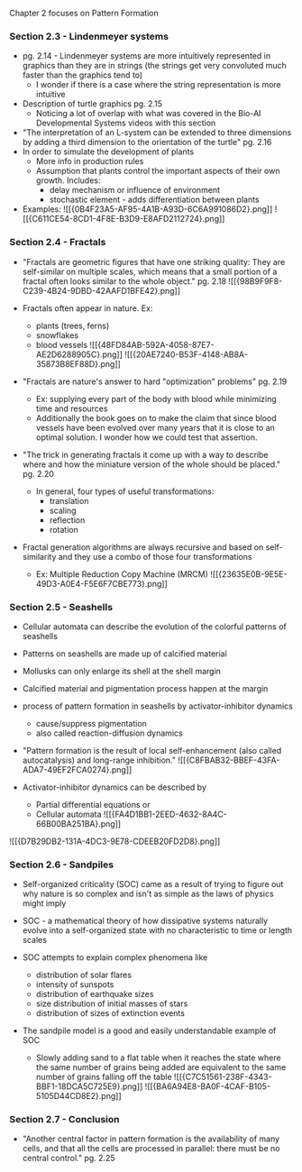 Chapter 2 focuses on Pattern Formation


### Section 2.3 - Lindenmeyer systems
* pg. 2.14 - Lindenmeyer systems are more intuitively represented in graphics than they are in strings (the strings get very convoluted much faster than the graphics tend to)
	* I wonder if there is a case where the string representation is more intuitive
* Description of turtle graphics pg. 2.15
	* Noticing a lot of overlap with what was covered in the Bio-AI Developmental Systems videos with this section
* "The interpretation of an L-system can be extended to three dimensions by adding a third dimension to the orientation of the turtle" pg. 2.16
* In order to simulate the development of plants
	* More info in production rules
	* Assumption that plants control the important aspects of their own growth. Includes:
		* delay mechanism or influence of environment
		* stochastic element - adds differentiation between plants
* Examples:
![[{0B4F23A5-AF95-4A1B-A93D-6C6A991086D2}.png]]
![[{C611CE54-8CD1-4F8E-B3D9-E8AFD2112724}.png]]


### Section 2.4 - Fractals
* "Fractals are geometric figures that have one striking quality: They are self-similar on multiple scales, which means that a small portion of a fractal often looks similar to the whole object." pg. 2.18
![[{98B9F9F8-C239-4B24-9DBD-42AAFD1BFE42}.png]]

* Fractals often appear in nature. Ex:
	* plants (trees, ferns)
	* snowflakes
	* blood vessels
![[{48FD84AB-592A-4058-87E7-AE2D6288905C}.png]]
![[{20AE7240-B53F-4148-AB8A-35873B8EF88D}.png]]
* "Fractals are nature's answer to hard "optimization" problems" pg. 2.19
	* Ex: supplying every part of the body with blood while minimizing time and resources
	* Additionally the book goes on to make the claim that since blood vessels have been evolved over many years that it is close to an optimal solution. I wonder how we could test that assertion.

* "The trick in generating fractals it come up with a way to describe where and how the miniature version of the whole should be placed." pg. 2.20
	* In general, four types of useful transformations:
		* translation
		* scaling
		* reflection
		* rotation
* Fractal generation algorithms are always recursive and based on self-similarity and they use a combo of those four transformations
	* Ex: Multiple Reduction Copy Machine (MRCM)
![[{23635E0B-9E5E-49D3-A0E4-F5E6F7CBE773}.png]]


### Section 2.5 - Seashells
* Cellular automata can describe the evolution of the colorful patterns of seashells
* Patterns on seashells are made up of calcified material
* Mollusks can only enlarge its shell at the shell margin
* Calcified material and pigmentation process happen at the margin

* process of pattern formation in seashells by activator-inhibitor dynamics
	* cause/suppress pigmentation
	* also called reaction-diffusion dynamics
* "Pattern formation is the result of local self-enhancement (also called autocatalysis) and long-range inhibition."
![[{C8FBAB32-BBEF-43FA-ADA7-49EF2FCA0274}.png]]

* Activator-inhibitor dynamics can be described by
	* Partial differential equations or
	* Cellular automata
![[{FA4D1BB1-2EED-4632-8A4C-66B00BA251BA}.png]]

![[{D7B29DB2-131A-4DC3-9E78-CDEEB20FD2D8}.png]]


### Section 2.6 - Sandpiles
* Self-organized criticality (SOC) came as a result of trying to figure out why nature is so complex and isn't as simple as the laws of physics might imply
* SOC - a mathematical theory of how dissipative systems naturally evolve into a self-organized state with no characteristic to time or length scales
* SOC attempts to explain complex phenomena like
	* distribution of solar flares
	* intensity of sunspots
	* distribution of earthquake sizes
	* size distribution of initial masses of stars
	* distribution of sizes of extinction events

* The sandpile model is a good and easily understandable example of SOC
	* Slowly adding sand to a flat table when it reaches the state where the same number of grains being added are equivalent to the same number of grains falling off the table
![[{C7C51561-238F-4343-BBF1-18DCA5C725E9}.png]]
![[{BA6A94E8-BA0F-4CAF-B105-5105D44CD8E2}.png]]


### Section 2.7 - Conclusion
* "Another central factor in pattern formation is the availability of many cells, and that all the cells are processed in parallel: there must be no central control." pg. 2.25